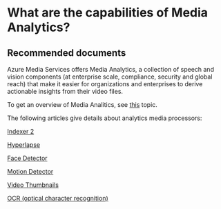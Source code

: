 <properties 
    pageTitle="What are the capabilities of Media Analytics?"
    description="What are the capabilities of Media Analytics?"
    service="microsoft.media"
    resource="mediaservices"
    authors="juliako"
    displayOrder="5"
    selfHelpType="resource"
    supportTopicIds=""
    resourceTags=""
    productPesIds=""
    cloudEnvironments="public"
 />

# What are the capabilities of Media Analytics?

## **Recommended documents**

Azure Media Services offers Media Analytics, a collection of speech and vision components (at enterprise scale, compliance, security and global reach) that make it easier for organizations and enterprises to derive actionable insights from their video files.

To get an overview of Media Analitics, see [this](https://azure.microsoft.com/documentation/articles/media-services-analytics-overview/) topic.

The following articles give details about analytics media processors:

[Indexer 2](https://azure.microsoft.com/documentation/articles/media-services-process-content-with-indexer2/)

[Hyperlapse](https://azure.microsoft.com/documentation/articles/media-services-hyperlapse-content/)

[Face Detector](https://azure.microsoft.com/documentation/articles/media-services-face-and-emotion-detection/)

[Motion Detector](https://azure.microsoft.com/documentation/articles/media-services-motion-detection/)

[Video Thumbnails](https://azure.microsoft.com/documentation/articles/media-services-video-summarization/)

[OCR (optical character recognition)](https://azure.microsoft.com/documentation/articles/media-services-video-optical-character-recognition/)



